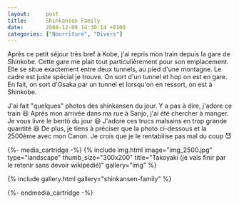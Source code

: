 ```yaml
---
layout:     post
title:      Shinkansen Family
date:       2008-12-09 14:30:14 +0100
categories: ["Nourriture", "Divers"]
---
```


Après ce petit séjour très bref à Kobe, j'ai repris mon train depuis la gare de Shinkobe. Cette gare me plait tout
particulièrement pour son emplacement. Elle se situe exactement entre deux tunnels, au pied d'une montagne. Le
cadre est juste spécial je trouve. On sort d'un tunnel et hop on est en gare. En fait, on sort d'Osaka par un
tunnel et lorsqu'on en ressort, on est à Shinkobe.

<!--more-->

J'ai fait "quelques" photos des shinkansen du jour. Y a pas à dire, j'adore ce train :laughing: Après mon arrivée
dans ma rue à Sanjo, j'ai été chercher à manger. Je vous livre le bentô du jour :laughing: J'adore ces trucs
malsains en trop grande quantité :laughing: De plus, je tiens à préciser que la photo ci-dessous et la 2500ème avec
mon Canon. Je crois que je le rentabilise pas mal du coup :smiling_imp:

{%- media_cartridge -%}
{% include img.html
    image="img_2500.jpg"
    type="landscape"
    thumb_size="300x200"
    title="Takoyaki (je vais finir par le retenir sans devoir wikipédié)"
    gallery="img"
%}

{% include gallery.html gallery="shinkansen-family" %}

{%- endmedia_cartridge -%}
